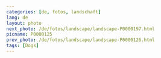 ```yaml
---
categories: [de, fotos, landschaft]
lang: de
layout: photo
next_photo: /de/fotos/landscape/landscape-P0000197.html
picname: P0000125
prev_photo: /de/fotos/landscape/landscape-P0000126.html
tags: [Dogs]
---
```

